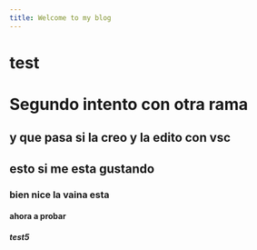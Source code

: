 ```yaml
---
title: Welcome to my blog
---
```

<h1>test</h1>
<h1>Segundo intento con otra rama</h1>
<h2> y que pasa si la creo y la edito con vsc  </h2>
<h2> esto si me esta gustando </h2>
<h3> bien nice la vaina esta </h3>
<h4> ahora a probar </h4>
<h5> test5 </h5>
